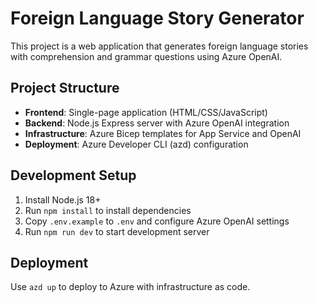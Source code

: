 # Foreign Language Story Generator

This project is a web application that generates foreign language stories with comprehension and grammar questions using Azure OpenAI.

## Project Structure

- **Frontend**: Single-page application (HTML/CSS/JavaScript)
- **Backend**: Node.js Express server with Azure OpenAI integration
- **Infrastructure**: Azure Bicep templates for App Service and OpenAI
- **Deployment**: Azure Developer CLI (azd) configuration

## Development Setup

1. Install Node.js 18+
2. Run `npm install` to install dependencies
3. Copy `.env.example` to `.env` and configure Azure OpenAI settings
4. Run `npm run dev` to start development server

## Deployment

Use `azd up` to deploy to Azure with infrastructure as code.